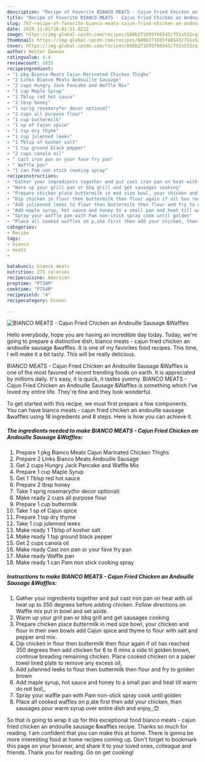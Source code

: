 ```yaml
---
description: "Recipe of Favorite BIANCO MEATS - Cajun Fried Chicken an Andouille Sausage &amp;amp;Waffles"
title: "Recipe of Favorite BIANCO MEATS - Cajun Fried Chicken an Andouille Sausage &amp;amp;Waffles"
slug: 767-recipe-of-favorite-bianco-meats-cajun-fried-chicken-an-andouille-sausage-and-amp-waffles
date: 2020-11-01T16:01:51.022Z
image: https://img-global.cpcdn.com/recipes/680b271695f66543/751x532cq70/bianco-meats-cajun-fried-chicken-an-andouille-sausage-waffles-recipe-main-photo.jpg
thumbnail: https://img-global.cpcdn.com/recipes/680b271695f66543/751x532cq70/bianco-meats-cajun-fried-chicken-an-andouille-sausage-waffles-recipe-main-photo.jpg
cover: https://img-global.cpcdn.com/recipes/680b271695f66543/751x532cq70/bianco-meats-cajun-fried-chicken-an-andouille-sausage-waffles-recipe-main-photo.jpg
author: Hester Dawson
ratingvalue: 4.4
reviewcount: 1055
recipeingredient:
- "1 pkg Bianco Meats Cajun Marinated Chicken Thighs"
- "2 Links Bianco Meats Andouille Sausage"
- "2 cups Hungry Jack Pancake and Waffle Mix"
- "1 cup Maple Syrup"
- "1 Tblsp red hot sauce"
- "2 tbsp honey"
- "1 sprig rosemaryfor decor optional"
- "2 cups all purpose flour"
- "1 cup buttermilk"
- "1 sp of Cajun spice"
- "1 tsp dry thyme"
- "1 cup julenned leeks"
- "1 Tblsp of kosher salt"
- "1 tsp ground black pepper"
- "2 cups canola oil"
- " Cast iron pan or your fave fry pan"
- " Waffle pan"
- "1 can Pam non stick cooking spray"
recipeinstructions:
- "Gather your ingredients together and put cast iron pan on heat with oil heat up to 350 degrees before adding chicken. Follow directions on Waffle mix put in bowl and set aside."
- "Warm up your grill pan or bbq grill and get sausages cooking"
- "Prepare chicken place buttermilk in med size bowl, your chicken and flour in their own bowls add Cajun spice and thyme to flour with salt and pepper and mix."
- "Dip chicken in flour then buttermilk then flour again if oil has reached 350 degrees then add chicken for 6 to 8 mins a side til golden brown, continue breading remaining chicken. Place cooked chicken on a paper towel lined plate to remove any excess oil,"
- "Add julienned leeks to flour then buttermilk then flour and fry to golden brown"
- "Add maple syrup, hot sauce and honey to a small pan and heat till warm do not boil,,"
- "Spray your waffle pan with Pam non-stick spray cook until golden"
- "Place all cooked waffles on p,ate first then add your chicken, then sausages pour warm syrup over entire dish and enjoy,,😊"
categories:
- Recipe
tags:
- bianco
- meats
- 

katakunci: bianco meats  
nutrition: 275 calories
recipecuisine: American
preptime: "PT38M"
cooktime: "PT54M"
recipeyield: "4"
recipecategory: Dinner

---
```



![BIANCO MEATS - Cajun Fried Chicken an Andouille Sausage &amp;Waffles](https://img-global.cpcdn.com/recipes/680b271695f66543/751x532cq70/bianco-meats-cajun-fried-chicken-an-andouille-sausage-waffles-recipe-main-photo.jpg)

Hello everybody, hope you are having an incredible day today. Today, we're going to prepare a distinctive dish, bianco meats - cajun fried chicken an andouille sausage &amp;waffles. It is one of my favorites food recipes. This time, I will make it a bit tasty. This will be really delicious.



BIANCO MEATS - Cajun Fried Chicken an Andouille Sausage &amp;Waffles is one of the most favored of recent trending foods on earth. It is appreciated by millions daily. It's easy, it is quick, it tastes yummy. BIANCO MEATS - Cajun Fried Chicken an Andouille Sausage &amp;Waffles is something which I've loved my entire life. They're fine and they look wonderful.


To get started with this recipe, we must first prepare a few components. You can have bianco meats - cajun fried chicken an andouille sausage &amp;waffles using 18 ingredients and 8 steps. Here is how you can achieve it.

<!--inarticleads1-->

##### The ingredients needed to make BIANCO MEATS - Cajun Fried Chicken an Andouille Sausage &amp;Waffles:

1. Prepare 1 pkg Bianco Meats Cajun Marinated Chicken Thighs
1. Prepare 2 Links Bianco Meats Andouille Sausage
1. Get 2 cups Hungry Jack Pancake and Waffle Mix
1. Prepare 1 cup Maple Syrup
1. Get 1 Tblsp red hot sauce
1. Prepare 2 tbsp honey
1. Take 1 sprig rosemary(for decor optional)
1. Make ready 2 cups all purpose flour
1. Prepare 1 cup buttermilk
1. Take 1 sp of Cajun spice
1. Prepare 1 tsp dry thyme
1. Take 1 cup julenned leeks
1. Make ready 1 Tblsp of kosher salt
1. Make ready 1 tsp ground black pepper
1. Get 2 cups canola oil
1. Make ready  Cast iron pan or your fave fry pan
1. Make ready  Waffle pan
1. Make ready 1 can Pam non stick cooking spray




<!--inarticleads2-->

##### Instructions to make BIANCO MEATS - Cajun Fried Chicken an Andouille Sausage &amp;Waffles:

1. Gather your ingredients together and put cast iron pan on heat with oil heat up to 350 degrees before adding chicken. Follow directions on Waffle mix put in bowl and set aside.
1. Warm up your grill pan or bbq grill and get sausages cooking
1. Prepare chicken place buttermilk in med size bowl, your chicken and flour in their own bowls add Cajun spice and thyme to flour with salt and pepper and mix.
1. Dip chicken in flour then buttermilk then flour again if oil has reached 350 degrees then add chicken for 6 to 8 mins a side til golden brown, continue breading remaining chicken. Place cooked chicken on a paper towel lined plate to remove any excess oil,
1. Add julienned leeks to flour then buttermilk then flour and fry to golden brown
1. Add maple syrup, hot sauce and honey to a small pan and heat till warm do not boil,,
1. Spray your waffle pan with Pam non-stick spray cook until golden
1. Place all cooked waffles on p,ate first then add your chicken, then sausages pour warm syrup over entire dish and enjoy,,😊




So that is going to wrap it up for this exceptional food bianco meats - cajun fried chicken an andouille sausage &amp;waffles recipe. Thanks so much for reading. I am confident that you can make this at home. There is gonna be more interesting food at home recipes coming up. Don't forget to bookmark this page on your browser, and share it to your loved ones, colleague and friends. Thank you for reading. Go on get cooking!
